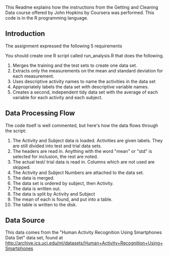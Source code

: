 This Readme explains how the instructions from the Getting and Cleaning Data course offered by John Hopkins by Coursera was performed. This code is in the R programming language.

## Introduction

The assignment expressed the following 5 requirements

You should create one R script called run_analysis.R that does the following. 

1. Merges the training and the test sets to create one data set.
2. Extracts only the measurements on the mean and standard deviation for each measurement. 
3. Uses descriptive activity names to name the activities in the data set
4. Appropriately labels the data set with descriptive variable names. 
5. Creates a second, independent tidy data set with the average of each variable for each activity and each subject. 

## Data Processing Flow

The code itself is well commented, but here's how the data flows through the script:

1. The Activity and Subject data is loaded. Activities are given labels. They are still divided into test and trial data sets.
2. The headers are read in. Anything with the word "mean" or "std" is selected for inclusion, the rest are noted.
3. The actual test/ trial data is read in. Columns which are not used are skipped.
4. The Activity and Subject Numbers are attached to the data set.
5. The data is merged.
6. The data set is ordered by subject, then Activity.
7. The data is written out.
8. The data is split by Activity and Subject
9. The mean of each is found, and put into a table.
10. The table is written to the disk.

## Data Source

This data comes from the "Human Activity Recognition Using Smartphones Data Set" data set, found at http://archive.ics.uci.edu/ml/datasets/Human+Activity+Recognition+Using+Smartphones

